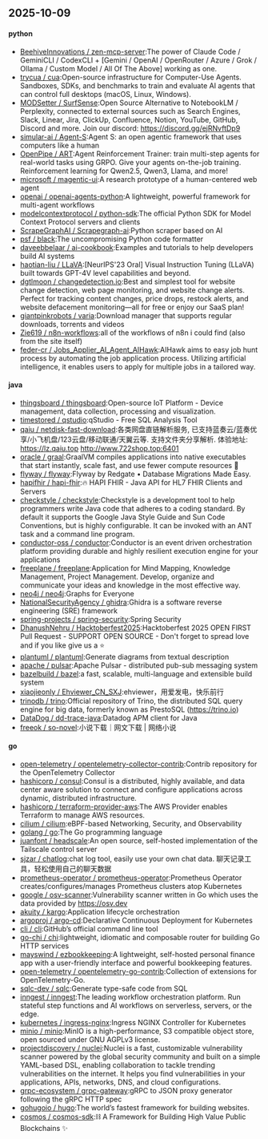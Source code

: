 ## 2025-10-09

#### python
* [BeehiveInnovations / zen-mcp-server](https://github.com/BeehiveInnovations/zen-mcp-server):The power of Claude Code / GeminiCLI / CodexCLI + [Gemini / OpenAI / OpenRouter / Azure / Grok / Ollama / Custom Model / All Of The Above] working as one.
* [trycua / cua](https://github.com/trycua/cua):Open-source infrastructure for Computer-Use Agents. Sandboxes, SDKs, and benchmarks to train and evaluate AI agents that can control full desktops (macOS, Linux, Windows).
* [MODSetter / SurfSense](https://github.com/MODSetter/SurfSense):Open Source Alternative to NotebookLM / Perplexity, connected to external sources such as Search Engines, Slack, Linear, Jira, ClickUp, Confluence, Notion, YouTube, GitHub, Discord and more. Join our discord: https://discord.gg/ejRNvftDp9
* [simular-ai / Agent-S](https://github.com/simular-ai/Agent-S):Agent S: an open agentic framework that uses computers like a human
* [OpenPipe / ART](https://github.com/OpenPipe/ART):Agent Reinforcement Trainer: train multi-step agents for real-world tasks using GRPO. Give your agents on-the-job training. Reinforcement learning for Qwen2.5, Qwen3, Llama, and more!
* [microsoft / magentic-ui](https://github.com/microsoft/magentic-ui):A research prototype of a human-centered web agent
* [openai / openai-agents-python](https://github.com/openai/openai-agents-python):A lightweight, powerful framework for multi-agent workflows
* [modelcontextprotocol / python-sdk](https://github.com/modelcontextprotocol/python-sdk):The official Python SDK for Model Context Protocol servers and clients
* [ScrapeGraphAI / Scrapegraph-ai](https://github.com/ScrapeGraphAI/Scrapegraph-ai):Python scraper based on AI
* [psf / black](https://github.com/psf/black):The uncompromising Python code formatter
* [daveebbelaar / ai-cookbook](https://github.com/daveebbelaar/ai-cookbook):Examples and tutorials to help developers build AI systems
* [haotian-liu / LLaVA](https://github.com/haotian-liu/LLaVA):[NeurIPS'23 Oral] Visual Instruction Tuning (LLaVA) built towards GPT-4V level capabilities and beyond.
* [dgtlmoon / changedetection.io](https://github.com/dgtlmoon/changedetection.io):Best and simplest tool for website change detection, web page monitoring, and website change alerts. Perfect for tracking content changes, price drops, restock alerts, and website defacement monitoring—all for free or enjoy our SaaS plan!
* [giantpinkrobots / varia](https://github.com/giantpinkrobots/varia):Download manager that supports regular downloads, torrents and videos
* [Zie619 / n8n-workflows](https://github.com/Zie619/n8n-workflows):all of the workflows of n8n i could find (also from the site itself)
* [feder-cr / Jobs_Applier_AI_Agent_AIHawk](https://github.com/feder-cr/Jobs_Applier_AI_Agent_AIHawk):AIHawk aims to easy job hunt process by automating the job application process. Utilizing artificial intelligence, it enables users to apply for multiple jobs in a tailored way.

#### java
* [thingsboard / thingsboard](https://github.com/thingsboard/thingsboard):Open-source IoT Platform - Device management, data collection, processing and visualization.
* [timestored / qstudio](https://github.com/timestored/qstudio):qStudio - Free SQL Analysis Tool
* [qaiu / netdisk-fast-download](https://github.com/qaiu/netdisk-fast-download):各类网盘直链解析服务, 已支持蓝奏云/蓝奏优享/小飞机盘/123云盘/移动联通/天翼云等. 支持文件夹分享解析. 体验地址: https://lz.qaiu.top http://www.722shop.top:6401
* [oracle / graal](https://github.com/oracle/graal):GraalVM compiles applications into native executables that start instantly, scale fast, and use fewer compute resources 🚀
* [flyway / flyway](https://github.com/flyway/flyway):Flyway by Redgate • Database Migrations Made Easy.
* [hapifhir / hapi-fhir](https://github.com/hapifhir/hapi-fhir):🔥 HAPI FHIR - Java API for HL7 FHIR Clients and Servers
* [checkstyle / checkstyle](https://github.com/checkstyle/checkstyle):Checkstyle is a development tool to help programmers write Java code that adheres to a coding standard. By default it supports the Google Java Style Guide and Sun Code Conventions, but is highly configurable. It can be invoked with an ANT task and a command line program.
* [conductor-oss / conductor](https://github.com/conductor-oss/conductor):Conductor is an event driven orchestration platform providing durable and highly resilient execution engine for your applications
* [freeplane / freeplane](https://github.com/freeplane/freeplane):Application for Mind Mapping, Knowledge Management, Project Management. Develop, organize and communicate your ideas and knowledge in the most effective way.
* [neo4j / neo4j](https://github.com/neo4j/neo4j):Graphs for Everyone
* [NationalSecurityAgency / ghidra](https://github.com/NationalSecurityAgency/ghidra):Ghidra is a software reverse engineering (SRE) framework
* [spring-projects / spring-security](https://github.com/spring-projects/spring-security):Spring Security
* [DhanushNehru / Hacktoberfest2025](https://github.com/DhanushNehru/Hacktoberfest2025):Hacktoberfest 2025 OPEN FIRST Pull Request - SUPPORT OPEN SOURCE - Don't forget to spread love and if you like give us a ⭐️
* [plantuml / plantuml](https://github.com/plantuml/plantuml):Generate diagrams from textual description
* [apache / pulsar](https://github.com/apache/pulsar):Apache Pulsar - distributed pub-sub messaging system
* [bazelbuild / bazel](https://github.com/bazelbuild/bazel):a fast, scalable, multi-language and extensible build system
* [xiaojieonly / Ehviewer_CN_SXJ](https://github.com/xiaojieonly/Ehviewer_CN_SXJ):ehviewer，用爱发电，快乐前行
* [trinodb / trino](https://github.com/trinodb/trino):Official repository of Trino, the distributed SQL query engine for big data, formerly known as PrestoSQL (https://trino.io)
* [DataDog / dd-trace-java](https://github.com/DataDog/dd-trace-java):Datadog APM client for Java
* [freeok / so-novel](https://github.com/freeok/so-novel):小说下载｜网文下载 | 网络小说

#### go
* [open-telemetry / opentelemetry-collector-contrib](https://github.com/open-telemetry/opentelemetry-collector-contrib):Contrib repository for the OpenTelemetry Collector
* [hashicorp / consul](https://github.com/hashicorp/consul):Consul is a distributed, highly available, and data center aware solution to connect and configure applications across dynamic, distributed infrastructure.
* [hashicorp / terraform-provider-aws](https://github.com/hashicorp/terraform-provider-aws):The AWS Provider enables Terraform to manage AWS resources.
* [cilium / cilium](https://github.com/cilium/cilium):eBPF-based Networking, Security, and Observability
* [golang / go](https://github.com/golang/go):The Go programming language
* [juanfont / headscale](https://github.com/juanfont/headscale):An open source, self-hosted implementation of the Tailscale control server
* [sjzar / chatlog](https://github.com/sjzar/chatlog):chat log tool, easily use your own chat data. 聊天记录工具，轻松使用自己的聊天数据
* [prometheus-operator / prometheus-operator](https://github.com/prometheus-operator/prometheus-operator):Prometheus Operator creates/configures/manages Prometheus clusters atop Kubernetes
* [google / osv-scanner](https://github.com/google/osv-scanner):Vulnerability scanner written in Go which uses the data provided by https://osv.dev
* [akuity / kargo](https://github.com/akuity/kargo):Application lifecycle orchestration
* [argoproj / argo-cd](https://github.com/argoproj/argo-cd):Declarative Continuous Deployment for Kubernetes
* [cli / cli](https://github.com/cli/cli):GitHub’s official command line tool
* [go-chi / chi](https://github.com/go-chi/chi):lightweight, idiomatic and composable router for building Go HTTP services
* [mayswind / ezbookkeeping](https://github.com/mayswind/ezbookkeeping):A lightweight, self-hosted personal finance app with a user-friendly interface and powerful bookkeeping features.
* [open-telemetry / opentelemetry-go-contrib](https://github.com/open-telemetry/opentelemetry-go-contrib):Collection of extensions for OpenTelemetry-Go.
* [sqlc-dev / sqlc](https://github.com/sqlc-dev/sqlc):Generate type-safe code from SQL
* [inngest / inngest](https://github.com/inngest/inngest):The leading workflow orchestration platform. Run stateful step functions and AI workflows on serverless, servers, or the edge.
* [kubernetes / ingress-nginx](https://github.com/kubernetes/ingress-nginx):Ingress NGINX Controller for Kubernetes
* [minio / minio](https://github.com/minio/minio):MinIO is a high-performance, S3 compatible object store, open sourced under GNU AGPLv3 license.
* [projectdiscovery / nuclei](https://github.com/projectdiscovery/nuclei):Nuclei is a fast, customizable vulnerability scanner powered by the global security community and built on a simple YAML-based DSL, enabling collaboration to tackle trending vulnerabilities on the internet. It helps you find vulnerabilities in your applications, APIs, networks, DNS, and cloud configurations.
* [grpc-ecosystem / grpc-gateway](https://github.com/grpc-ecosystem/grpc-gateway):gRPC to JSON proxy generator following the gRPC HTTP spec
* [gohugoio / hugo](https://github.com/gohugoio/hugo):The world’s fastest framework for building websites.
* [cosmos / cosmos-sdk](https://github.com/cosmos/cosmos-sdk):⛓️ A Framework for Building High Value Public Blockchains ✨
